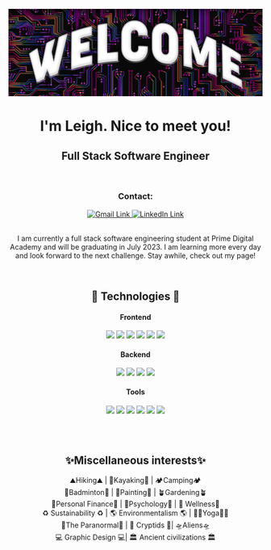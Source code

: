 

![welcome](welcome-banner.png)

<h1 align="center"> I'm Leigh. Nice to meet you! </h1>

<!--------------------- Links ---------------------->
<h2 align="center"> Full Stack Software Engineer</h2>
</br>

<h3 align="center"> Contact: </h3>
<div align="center">
    <!-- <a href="https://github.com/leighstephenson" target="_blank" rel="noopener noreferrer">
      <img alt="GitHub Link" title="GitHub Link" src="https://img.shields.io/badge/github-%23121011.svg?style=for-the-badge&logo=github&logoColor=white" height="30px" width="100px"/>
    </a> -->
    <a href="mailto:leighh.stephenson@@gmail.com" target="_blank" rel="noopener noreferrer">
      <img alt="Gmail Link" title="Gmail Link" src="https://img.shields.io/badge/Gmail-D14836?style=for-the-badge&logo=gmail&logoColor=white" height="30px" width="100px"/>
    </a>
    <a href="https://www.linkedin.com/in/leigh-stephenson/" target="_blank" rel="noopener noreferrer">
      <img alt="LinkedIn Link" title="LinkedIn Link" src="https://img.shields.io/badge/linkedin-%230077B5.svg?style=for-the-badge&logo=linkedin&logoColor=white" height="30px" width="100px"/>
    </a>
</div>

</br>

<p align="center"> I am currently a full stack software engineering student at Prime Digital Academy and will be graduating in July 2023. I am learning more every day and look forward to the next challenge. Stay awhile, check out my page!
</p>

</br>

<!--------------------- Technologies That I Have Used ---------------------->
<h2 align="center">🤖 Technologies 🤖</h2>

<!--------------------- Frontend ---------------------->
<h4 align="center">Frontend</h4>
<p align="center">
    <img src="https://img.shields.io/badge/JavaScript-323330?style=plastic&logo=javascript&logoColor=F7DF1E" height="22px"/>
    <img src="https://img.shields.io/badge/React-20232A?style=plastic&logo=react&logoColor=61DAFB" height="22px"/>
    <img src="https://img.shields.io/badge/Redux-593D88?style=plastic&logo=redux&logoColor=white" height="22px"/>
    <img src="https://img.shields.io/badge/React_Router-CA4225?style=plastic&logo=react-router&logoColor=white" height="22px"/>
    <img src="https://img.shields.io/badge/Markdown-000000?style=plastic&logo=markdown&logoColor=white" height="22px"/>
    <img src="https://img.shields.io/badge/Material--UI-0081CB?style=plastic&logo=material-ui&logoColor=white" height="22px"/>
</p>

<!--------------------- Backend ---------------------->
<h4 align="center">Backend</h4>
<p align="center">
    <img src="https://img.shields.io/badge/Node.js-339933?style=plastic&logo=nodedotjs&logoColor=white" height="22px"/>
    <img src="https://img.shields.io/badge/Express.js-000000?style=plastic&logo=express&logoColor=white" height="22px"/>
    <img src="https://img.shields.io/badge/PostgreSQL-316192?style=plastic&logo=postgresql&logoColor=white" height="22px"/>
    <img src="https://img.shields.io/badge/npm-CB3837?style=plastic&logo=npm&logoColor=white" height="22px"/>
    
</p>

<!--------------------- Tools ---------------------->
<h4 align="center">Tools</h4>
<p align="center">
    <img src="https://img.shields.io/badge/GitHub-100000?style=plastic&logo=github&logoColor=white" height="22px"/>
    <img src="https://img.shields.io/badge/Visual_Studio_Code-0078D4?style=plastic&logo=visual%20studio%20code&logoColor=white" height="22px"/>
    <img src="https://img.shields.io/badge/Heroku-430098?style=plastic&logo=heroku&logoColor=white" height="22px"/>
    <img src="https://img.shields.io/badge/Postman-FF6C37?style=plastic&logo=Postman&logoColor=white" height="22px"/>
    <img src="https://img.shields.io/badge/Slack-4A154B?style=plastic&logo=slack&logoColor=white" height="22px"/>
    <img src="https://img.shields.io/badge/Obsidian-483699?style=plastic&logo=Obsidian&logoColor=white" height="22px"/>

</p>
    <!-- Add badges for microsoft teams, Java, C++, HTML5 -->

</br>
</br
>
<h2 align="center">✨Miscellaneous interests✨</h4>

<div align="center">
 ⛰️Hiking⛰️ | 🛶Kayaking🛶 | 🏕️Camping🏕️ </br>
 🏸Badminton🏸 | 🎨Painting🎨 | 🪴Gardening🪴  </br>
  💸Personal Finance💸 | 🧠Psychology🧠 | 🔋 Wellness🔋  </br>
  ♻️ Sustainability ♻️ | 🌎 Environmentalism 🌎 | 🧘‍♀️Yoga🧘‍♀️  <br>
👻The Paranormal👻 | 👹 Cryptids 👹| 🛸Aliens🛸  </br>
  💻 Graphic Design 💻|  🏛️ Ancient civilizations 🏛️  </br>
</div>